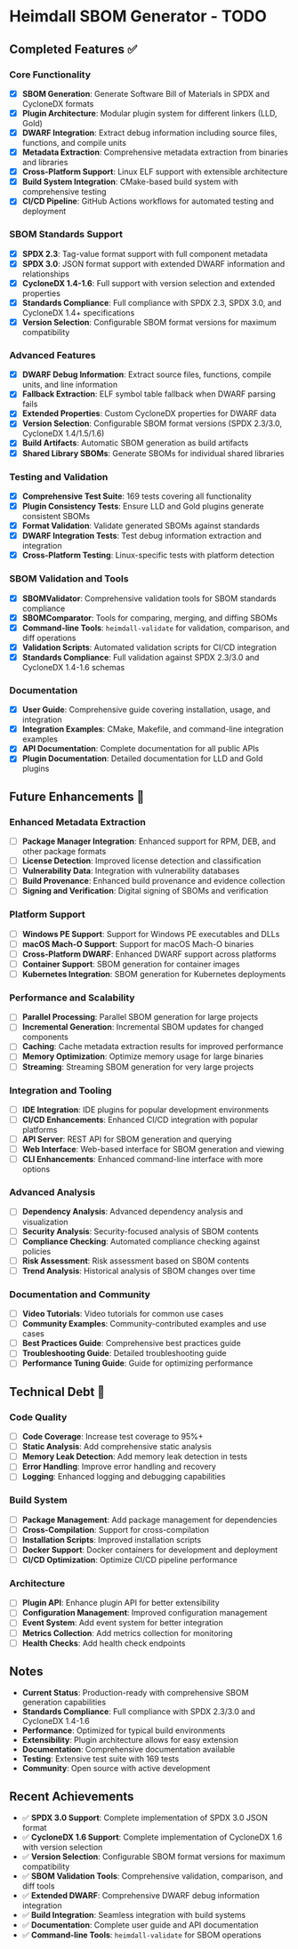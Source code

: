 # Heimdall SBOM Generator - TODO

## Completed Features ✅

### Core Functionality
- [x] **SBOM Generation**: Generate Software Bill of Materials in SPDX and CycloneDX formats
- [x] **Plugin Architecture**: Modular plugin system for different linkers (LLD, Gold)
- [x] **DWARF Integration**: Extract debug information including source files, functions, and compile units
- [x] **Metadata Extraction**: Comprehensive metadata extraction from binaries and libraries
- [x] **Cross-Platform Support**: Linux ELF support with extensible architecture
- [x] **Build System Integration**: CMake-based build system with comprehensive testing
- [x] **CI/CD Pipeline**: GitHub Actions workflows for automated testing and deployment

### SBOM Standards Support
- [x] **SPDX 2.3**: Tag-value format support with full component metadata
- [x] **SPDX 3.0**: JSON format support with extended DWARF information and relationships
- [x] **CycloneDX 1.4-1.6**: Full support with version selection and extended properties
- [x] **Standards Compliance**: Full compliance with SPDX 2.3, SPDX 3.0, and CycloneDX 1.4+ specifications
- [x] **Version Selection**: Configurable SBOM format versions for maximum compatibility

### Advanced Features
- [x] **DWARF Debug Information**: Extract source files, functions, compile units, and line information
- [x] **Fallback Extraction**: ELF symbol table fallback when DWARF parsing fails
- [x] **Extended Properties**: Custom CycloneDX properties for DWARF data
- [x] **Version Selection**: Configurable SBOM format versions (SPDX 2.3/3.0, CycloneDX 1.4/1.5/1.6)
- [x] **Build Artifacts**: Automatic SBOM generation as build artifacts
- [x] **Shared Library SBOMs**: Generate SBOMs for individual shared libraries

### Testing and Validation
- [x] **Comprehensive Test Suite**: 169 tests covering all functionality
- [x] **Plugin Consistency Tests**: Ensure LLD and Gold plugins generate consistent SBOMs
- [x] **Format Validation**: Validate generated SBOMs against standards
- [x] **DWARF Integration Tests**: Test debug information extraction and integration
- [x] **Cross-Platform Testing**: Linux-specific tests with platform detection

### SBOM Validation and Tools
- [x] **SBOMValidator**: Comprehensive validation tools for SBOM standards compliance
- [x] **SBOMComparator**: Tools for comparing, merging, and diffing SBOMs
- [x] **Command-line Tools**: `heimdall-validate` for validation, comparison, and diff operations
- [x] **Validation Scripts**: Automated validation scripts for CI/CD integration
- [x] **Standards Compliance**: Full validation against SPDX 2.3/3.0 and CycloneDX 1.4-1.6 schemas

### Documentation
- [x] **User Guide**: Comprehensive guide covering installation, usage, and integration
- [x] **Integration Examples**: CMake, Makefile, and command-line integration examples
- [x] **API Documentation**: Complete documentation for all public APIs
- [x] **Plugin Documentation**: Detailed documentation for LLD and Gold plugins

## Future Enhancements 🚀

### Enhanced Metadata Extraction
- [ ] **Package Manager Integration**: Enhanced support for RPM, DEB, and other package formats
- [ ] **License Detection**: Improved license detection and classification
- [ ] **Vulnerability Data**: Integration with vulnerability databases
- [ ] **Build Provenance**: Enhanced build provenance and evidence collection
- [ ] **Signing and Verification**: Digital signing of SBOMs and verification

### Platform Support
- [ ] **Windows PE Support**: Support for Windows PE executables and DLLs
- [ ] **macOS Mach-O Support**: Support for macOS Mach-O binaries
- [ ] **Cross-Platform DWARF**: Enhanced DWARF support across platforms
- [ ] **Container Support**: SBOM generation for container images
- [ ] **Kubernetes Integration**: SBOM generation for Kubernetes deployments

### Performance and Scalability
- [ ] **Parallel Processing**: Parallel SBOM generation for large projects
- [ ] **Incremental Generation**: Incremental SBOM updates for changed components
- [ ] **Caching**: Cache metadata extraction results for improved performance
- [ ] **Memory Optimization**: Optimize memory usage for large binaries
- [ ] **Streaming**: Streaming SBOM generation for very large projects

### Integration and Tooling
- [ ] **IDE Integration**: IDE plugins for popular development environments
- [ ] **CI/CD Enhancements**: Enhanced CI/CD integration with popular platforms
- [ ] **API Server**: REST API for SBOM generation and querying
- [ ] **Web Interface**: Web-based interface for SBOM generation and viewing
- [ ] **CLI Enhancements**: Enhanced command-line interface with more options

### Advanced Analysis
- [ ] **Dependency Analysis**: Advanced dependency analysis and visualization
- [ ] **Security Analysis**: Security-focused analysis of SBOM contents
- [ ] **Compliance Checking**: Automated compliance checking against policies
- [ ] **Risk Assessment**: Risk assessment based on SBOM contents
- [ ] **Trend Analysis**: Historical analysis of SBOM changes over time

### Documentation and Community
- [ ] **Video Tutorials**: Video tutorials for common use cases
- [ ] **Community Examples**: Community-contributed examples and use cases
- [ ] **Best Practices Guide**: Comprehensive best practices guide
- [ ] **Troubleshooting Guide**: Detailed troubleshooting guide
- [ ] **Performance Tuning Guide**: Guide for optimizing performance

## Technical Debt 🔧

### Code Quality
- [ ] **Code Coverage**: Increase test coverage to 95%+
- [ ] **Static Analysis**: Add comprehensive static analysis
- [ ] **Memory Leak Detection**: Add memory leak detection in tests
- [ ] **Error Handling**: Improve error handling and recovery
- [ ] **Logging**: Enhanced logging and debugging capabilities

### Build System
- [ ] **Package Management**: Add package management for dependencies
- [ ] **Cross-Compilation**: Support for cross-compilation
- [ ] **Installation Scripts**: Improved installation scripts
- [ ] **Docker Support**: Docker containers for development and deployment
- [ ] **CI/CD Optimization**: Optimize CI/CD pipeline performance

### Architecture
- [ ] **Plugin API**: Enhance plugin API for better extensibility
- [ ] **Configuration Management**: Improved configuration management
- [ ] **Event System**: Add event system for better integration
- [ ] **Metrics Collection**: Add metrics collection for monitoring
- [ ] **Health Checks**: Add health check endpoints

## Notes

- **Current Status**: Production-ready with comprehensive SBOM generation capabilities
- **Standards Compliance**: Full compliance with SPDX 2.3/3.0 and CycloneDX 1.4-1.6
- **Performance**: Optimized for typical build environments
- **Extensibility**: Plugin architecture allows for easy extension
- **Documentation**: Comprehensive documentation available
- **Testing**: Extensive test suite with 169 tests
- **Community**: Open source with active development

## Recent Achievements

- ✅ **SPDX 3.0 Support**: Complete implementation of SPDX 3.0 JSON format
- ✅ **CycloneDX 1.6 Support**: Complete implementation of CycloneDX 1.6 with version selection
- ✅ **Version Selection**: Configurable SBOM format versions for maximum compatibility
- ✅ **SBOM Validation Tools**: Comprehensive validation, comparison, and diff tools
- ✅ **Extended DWARF**: Comprehensive DWARF debug information integration
- ✅ **Build Integration**: Seamless integration with build systems
- ✅ **Documentation**: Complete user guide and API documentation
- ✅ **Command-line Tools**: `heimdall-validate` for SBOM operations
